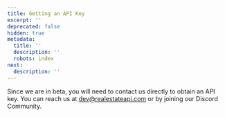 ```yaml
---
title: Getting an API Key
excerpt: ''
deprecated: false
hidden: true
metadata:
  title: ''
  description: ''
  robots: index
next:
  description: ''
---
```

Since we are in beta, you will need to contact us directly to obtain an API key. You can reach us at [dev@realestateapi.com](mailto:dev@realestateapi.com) or by joining our Discord Community.
